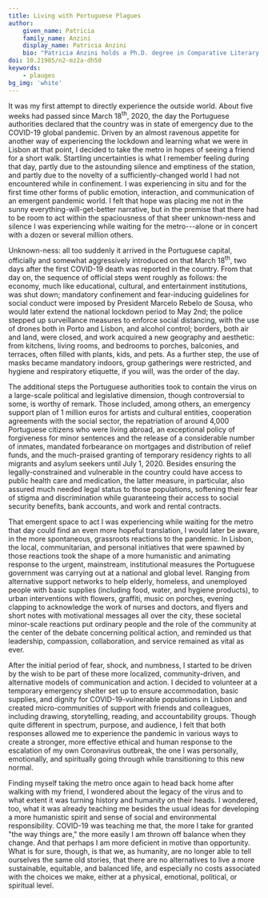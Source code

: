```yaml
---
title: Living with Portuguese Plagues
author:
    given_name: Patricia
    family_name: Anzini
    display_name: Patricia Anzini
    bio: "Patricia Anzini holds a Ph.D. degree in Comparative Literary Studies from Northwestern University (2018). At Universidade Católica Portuguesa, she is the Program Assistant of its Doctoral School, the Executive Director of The Lisbon Consortium, and a researcher at the Research Centre for Communication and Culture. She studies Brazilian culture, hemispheric and transnational literature, poetry and poetics, and Walt Whitman."
doi: 10.21985/n2-mz2a-dh50
keywords:
    - plauges
bg_img: 'white'
---
```


It was my first attempt to directly experience the outside world. About five weeks had passed since March 18<sup>th</sup>, 2020, the day the Portuguese authorities declared that the country was in state of emergency due to the COVID-19 global pandemic. Driven by an almost ravenous appetite for another way of experiencing the lockdown and learning what we were in Lisbon at that point, I decided to take the metro in hopes of seeing a friend for a short walk. Startling uncertainties is what I remember feeling during that day, partly due to the astounding silence and emptiness of the station, and partly due to the novelty of a sufficiently-changed world I had not encountered while in confinement. I was experiencing in situ and for the first time other forms of public emotion, interaction, and communication of an emergent pandemic world. I felt that hope was placing me not in the sunny everything-will-get-better narrative, but in the premise that there had to be room to act within the spaciousness of that sheer unknown-ness and silence I was experiencing while waiting for the metro---alone or in concert with a dozen or several million others.

Unknown-ness: all too suddenly it arrived in the Portuguese capital, officially and somewhat aggressively introduced on that March 18<sup>th</sup>, two days after the first COVID-19 death was reported in the country. From that day on, the sequence of official steps went roughly as follows: the economy, much like educational, cultural, and entertainment institutions, was shut down; mandatory confinement and fear-inducing guidelines for social conduct were imposed by President Marcelo Rebelo de Sousa, who would later extend the national lockdown period to May 2nd; the police stepped up surveillance measures to enforce social distancing, with the use of drones both in Porto and Lisbon, and alcohol control; borders, both air and land, were closed, and work acquired a new geography and aesthetic: from kitchens, living rooms, and bedrooms to porches, balconies, and terraces, often filled with plants, kids, and pets. As a further step, the use of masks became mandatory indoors, group gatherings were restricted, and hygiene and respiratory etiquette, if you will, was the order of the day. 

The additional steps the Portuguese authorities took to contain the virus on a large-scale political and legislative dimension, though controversial to some, is worthy of remark. Those included, among others, an emergency support plan of 1 million euros for artists and cultural entities, cooperation agreements with the social sector, the repatriation of around 4,000 Portuguese citizens who were living abroad, an exceptional policy of forgiveness for minor sentences and the release of a considerable number of inmates, mandated forbearance on mortgages and distribution of relief funds, and the much-praised granting of temporary residency rights to all migrants and asylum seekers until July 1, 2020. Besides ensuring the legally-constrained and vulnerable in the country could have access to public health care and medication, the latter measure, in particular, also assured much needed legal status to those populations, softening their fear of stigma and discrimination while guaranteeing their access to social security benefits, bank accounts, and work and rental contracts. 

That emergent space to act I was experiencing while waiting for the metro that day could find an even more hopeful translation, I would later be aware, in the more spontaneous, grassroots reactions to the pandemic. In Lisbon, the local, communitarian, and personal initiatives that were spawned by those reactions took the shape of a more humanistic and animating response to the urgent, mainstream, institutional measures the Portuguese government was carrying out at a national and global level. Ranging from alternative support networks to help elderly, homeless, and unemployed people with basic supplies (including food, water, and hygiene products), to urban interventions with flowers, graffiti, music on porches, evening clapping to acknowledge the work of nurses and doctors, and flyers and short notes with motivational messages all over the city, these societal minor-scale reactions put ordinary people and the role of the community at the center of the debate concerning political action, and reminded us that leadership, compassion, collaboration, and service remained as vital as ever.

After the initial period of fear, shock, and numbness, I started to be driven by the wish to be part of these more localized, community-driven, and alternative models of communication and action. I decided to volunteer at a temporary emergency shelter set up to ensure accommodation, basic supplies, and dignity for COVID-19-vulnerable populations in Lisbon and created micro-communities of support with friends and colleagues, including drawing, storytelling, reading, and accountability groups. Though quite different in spectrum, purpose, and audience, I felt that both responses allowed me to experience the pandemic in various ways to create a stronger, more effective ethical and human response to the escalation of my own Coronavirus outbreak, the one I was personally, emotionally, and spiritually going through while transitioning to this new normal. 

Finding myself taking the metro once again to head back home after walking with my friend, I wondered about the legacy of the virus and to what extent it was turning history and humanity on their heads. I wondered, too, what it was already teaching me besides the usual ideas for developing a more humanistic spirit and sense of social and environmental responsibility. COVID-19 was teaching me that, the more I take for granted "the way things are," the more easily I am thrown off balance when they change. And that perhaps I am more deficient in motive than opportunity. What is for sure, though, is that we, as humanity, are no longer able to tell ourselves the same old stories, that there are no alternatives to live a more sustainable, equitable, and balanced life, and especially no costs associated with the choices we make, either at a physical, emotional, political, or spiritual level.

